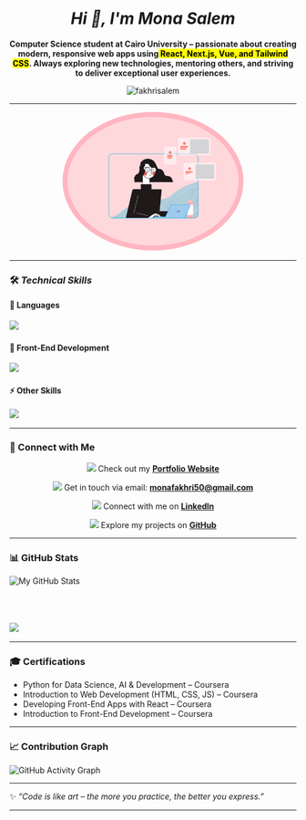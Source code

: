 
<h1 align="center"> <em><b> Hi 👋, I'm Mona  Salem</b></h1></em>


<p align="center" ><b>
   Computer Science student at<strong> <b>Cairo University</b></strong> – passionate about creating modern, responsive web apps using<mark> React, Next.js, Vue, and Tailwind CSS</mark>.  
   Always exploring new technologies, mentoring others, and striving to deliver exceptional user experiences.  
</b></p>

<p align="center">
  <img src="https://komarev.com/ghpvc/?username=fakhrisalem&label=Profile%20views&color=0e75b6&style=flat" alt="fakhrisalem" />
</p>

---
<p align="center">
  <kbd>
    <img src="https://raw.githubusercontent.com/fakhrisalem/fakhrisalem/main/about.gif" width="300"style="border: 9px solid #FFB6C1; border-radius: 50%;"  >
  </kbd>
</p>

---

### 🛠️<i> Technical Skills  </i>

#### 🚀 Languages  
<p align="left">
  <img src="https://skillicons.dev/icons?i=python,cpp,r,ts,js,prolog" />
</p>

#### 🎨 Front-End Development  
<p align="left">
  <img src="https://skillicons.dev/icons?i=react,next,vue,tailwind,sass,bootstrap,html,css" />
</p>

#### ⚡ Other Skills  
<p align="left">
  <img src="https://skillicons.dev/icons?i=git,github,figma,linux" />
</p>

---
### 🔗 Connect with Me  

<p align="center">
  <img src="https://img.icons8.com/color/30/000000/domain.png"/>
  Check out my <a href="https://fakhrisalem.github.io/Portfolio-Web/" target="_blank"><b>Portfolio Website</b></a>
</p>

<p align="center">
  <img src="https://img.icons8.com/color/30/000000/gmail.png"/>
  Get in touch via email: <a href="mailto:monafakhri50@gmail.com"><b>monafakhri50@gmail.com</b></a>
</p>

<p align="center">
  <img src="https://img.icons8.com/color/30/000000/linkedin.png"/>
  Connect with me on <a href="https://www.linkedin.com/in/mona-fakhri-998191262" target="_blank"><b>LinkedIn</b></a>
</p>

<p align="center">
  <img src="https://img.icons8.com/ios-glyphs/30/000000/github.png"/>
  Explore my projects on <a href="https://github.com/fakhrisalem" target="_blank"><b>GitHub</b></a>
</p>

---

### 📊 GitHub Stats
![My GitHub Stats](https://github-readme-stats.vercel.app/api?username=fakhrisalem&show_icons=true&theme=radical&hide_border=true&rank_icon=github)

  <br><br><br>
<img src="https://github-readme-stats.vercel.app/api/top-langs/?username=fakhrisalem&layout=compact&theme=tokyonight&cache_seconds=1800&v=1" />
</p>

---

### 🎓 Certifications
- Python for Data Science, AI & Development – Coursera  
- Introduction to Web Development (HTML, CSS, JS) – Coursera  
- Developing Front-End Apps with React – Coursera  
- Introduction to Front-End Development – Coursera  

---

### 📈 Contribution Graph
![GitHub Activity Graph](https://github-readme-activity-graph.vercel.app/graph?username=fakhrisalem&theme=tokyo-night)

---

✨ *“Code is like art – the more you practice, the better you express.”*  

---





